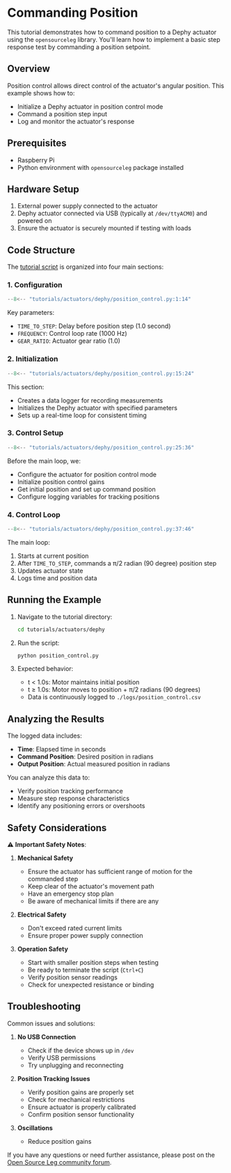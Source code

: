 # Commanding Position

This tutorial demonstrates how to command position to a Dephy actuator using the `opensourceleg` library. You'll learn how to implement a basic step response test by commanding a position setpoint.

## Overview

Position control allows direct control of the actuator's angular position. This example shows how to:

- Initialize a Dephy actuator in position control mode
- Command a position step input
- Log and monitor the actuator's response

## Prerequisites

- Raspberry Pi
- Python environment with `opensourceleg` package installed

## Hardware Setup

1. External power supply connected to the actuator
2. Dephy actuator connected via USB (typically at `/dev/ttyACM0`) and powered on
3. Ensure the actuator is securely mounted if testing with loads

## Code Structure

The [tutorial script](https://github.com/neurobionics/opensourceleg/blob/main/tutorials/actuators/dephy/position_control.py) is organized into four main sections:

### 1. Configuration

```python
--8<-- "tutorials/actuators/dephy/position_control.py:1:14"
```

Key parameters:

- `TIME_TO_STEP`: Delay before position step (1.0 second)
- `FREQUENCY`: Control loop rate (1000 Hz)
- `GEAR_RATIO`: Actuator gear ratio (1.0)

### 2. Initialization

```python
--8<-- "tutorials/actuators/dephy/position_control.py:15:24"
```

This section:

- Creates a data logger for recording measurements
- Initializes the Dephy actuator with specified parameters
- Sets up a real-time loop for consistent timing

### 3. Control Setup

```python
--8<-- "tutorials/actuators/dephy/position_control.py:25:36"
```

Before the main loop, we:

- Configure the actuator for position control mode
- Initialize position control gains
- Get initial position and set up command position
- Configure logging variables for tracking positions

### 4. Control Loop

```python
--8<-- "tutorials/actuators/dephy/position_control.py:37:46"
```

The main loop:

1. Starts at current position
2. After `TIME_TO_STEP`, commands a π/2 radian (90 degree) position step
3. Updates actuator state
4. Logs time and position data

## Running the Example

1. Navigate to the tutorial directory:

   ```bash
   cd tutorials/actuators/dephy
   ```

2. Run the script:

   ```bash
   python position_control.py
   ```

3. Expected behavior:

   - t < 1.0s: Motor maintains initial position
   - t ≥ 1.0s: Motor moves to position + π/2 radians (90 degrees)
   - Data is continuously logged to `./logs/position_control.csv`

## Analyzing the Results

The logged data includes:

- **Time**: Elapsed time in seconds
- **Command Position**: Desired position in radians
- **Output Position**: Actual measured position in radians

You can analyze this data to:

- Verify position tracking performance
- Measure step response characteristics
- Identify any positioning errors or overshoots

## Safety Considerations

⚠️ **Important Safety Notes**:

1. **Mechanical Safety**

   - Ensure the actuator has sufficient range of motion for the commanded step
   - Keep clear of the actuator's movement path
   - Have an emergency stop plan
   - Be aware of mechanical limits if there are any

2. **Electrical Safety**

   - Don't exceed rated current limits
   - Ensure proper power supply connection

3. **Operation Safety**

   - Start with smaller position steps when testing
   - Be ready to terminate the script (`Ctrl+C`)
   - Verify position sensor readings
   - Check for unexpected resistance or binding

## Troubleshooting

Common issues and solutions:

1. **No USB Connection**

   - Check if the device shows up in `/dev`
   - Verify USB permissions
   - Try unplugging and reconnecting

2. **Position Tracking Issues**

   - Verify position gains are properly set
   - Check for mechanical restrictions
   - Ensure actuator is properly calibrated
   - Confirm position sensor functionality

3. **Oscillations**

   - Reduce position gains

If you have any questions or need further assistance, please post on the [Open Source Leg community forum](https://opensourceleg.org/community).
